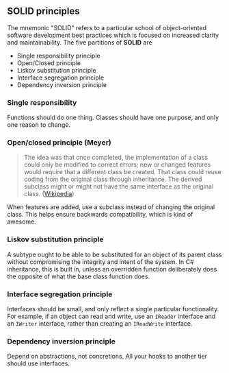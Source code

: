 ## SOLID principles

The mnemonic "SOLID" refers to a particular school of object-oriented software development best practices which is focused on increased clarity and maintainability. The five partitions of **SOLID** are 

* Single responsibility principle
* Open/Closed principle
* Liskov substitution principle
* Interface segregation principle
* Dependency inversion principle

### Single responsibility

Functions should do one thing. Classes should have one purpose, and only one reason to change.

### Open/closed principle (Meyer)

> The idea was that once completed, the implementation of a class could only be modified to correct errors; new or changed features would require that a different class be created. That class could reuse coding from the original class through inheritance. The derived subclass might or might not have the same interface as the original class. ([Wikipedia](http://en.wikipedia.org/wiki/Open/closed_principle))

When features are added, use a subclass instead of changing the original class. This helps ensure backwards compatibility, which is kind of awesome.

### Liskov substitution principle

A subtype ought to be able to be substituted for an object of its parent class without compromising the integrity and intent of the system. In C# inheritance, this is built in, unless an overridden function deliberately does the opposite of what the base class function does.

### Interface segregation principle

Interfaces should be small, and only reflect a single particular functionality. For example, if an object can read and write, use an `IReader` interface and an `IWriter` interface, rather than creating an `IReadWrite` interface.

### Dependency inversion principle

Depend on abstractions, not concretions. All your hooks to another tier should use interfaces.

